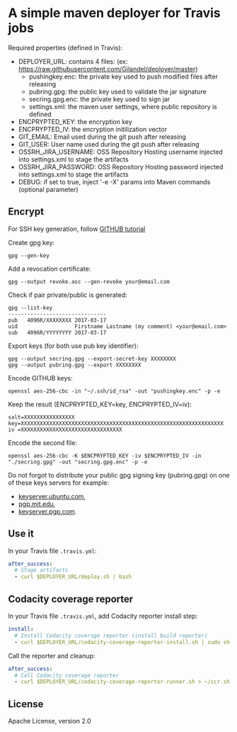 # A simple maven deployer for Travis jobs

Required properties (defined in Travis):
- DEPLOYER_URL: contains 4 files: (ex: https://raw.githubusercontent.com/Gilandel/deployer/master)
  - pushingkey.enc: the private key used to push modified files after releasing
  - pubring.gpg: the public key used to validate the jar signature
  - secring.gpg.enc: the private key used to sign jar
  - settings.xml: the maven user settings, where public repository is defined
- ENCPRYPTED_KEY: the encryption key
- ENCPRYPTED_IV: the encryption initilization vector
- GIT_EMAIL: Email used during the git push after releasing
- GIT_USER: User name used during the git push after releasing
- OSSRH_JIRA_USERNAME: OSS Repository Hosting username injected into settings.xml to stage the artifacts
- OSSRH_JIRA_PASSWORD: OSS Repository Hosting password injected into settings.xml to stage the artifacts
- DEBUG: if set to true, inject '-e -X' params into Maven commands (optional parameter)

## Encrypt 

For SSH key generation, follow [GITHUB tutorial](https://help.github.com/articles/generating-a-new-ssh-key-and-adding-it-to-the-ssh-agent/)

Create gpg key:
```
gpg --gen-key
```

Add a revocation certificate:
```
gpg --output revoke.asc --gen-revoke your@email.com
```

Check if pair private/public is generated:
```
gpg --list-key
-------------------------------
pub   4096R/XXXXXXXX 2017-03-17
uid                  Firstname Lastname (my comment) <your@email.com>
sub   4096R/YYYYYYYY 2017-03-17
```

Export keys (for both use pub key identifier):
```
gpg --output secring.gpg --export-secret-key XXXXXXXX
gpg --output pubring.gpg --export XXXXXXXX
```

Encode GITHUB keys:
```
openssl aes-256-cbc -in "~/.ssh/id_rsa" -out "pushingkey.enc" -p -e
```

Keep the result (ENCPRYPTED_KEY=key, ENCPRYPTED_IV=iv):
```
salt=XXXXXXXXXXXXXXXX
key=XXXXXXXXXXXXXXXXXXXXXXXXXXXXXXXXXXXXXXXXXXXXXXXXXXXXXXXXXXXXXXXX
iv =XXXXXXXXXXXXXXXXXXXXXXXXXXXXXXXX
```

Encode the second file:
```
openssl aes-256-cbc -K $ENCPRYPTED_KEY -iv $ENCPRYPTED_IV -in "./secring.gpg" -out "secring.gpg.enc" -p -e
```

Do not forgot to distribute your public gpg signing key (pubring.gpg) on one of these keys servers for example:
- [keyserver.ubuntu.com](http://keyserver.ubuntu.com),
- [pgp.mit.edu](http://pgp.mit.edu),
- [keyserver.pgp.com](http://keyserver.pgp.com).

## Use it

In your Travis file `.travis.yml`:
```yaml
after_success:
  # Stage artifacts
  - curl $DEPLOYER_URL/deploy.sh | bash
```

## Codacity coverage reporter

In your Travis file `.travis.yml`, add Codacity reporter install step:
```yaml
install:
  # Install Codacity coverage reporter (install build reporter)
  - curl $DEPLOYER_URL/codacity-coverage-reporter-install.sh | sudo sh
```

Call the reporter and cleanup:
```yaml
after_success:
  # Call Codacity coverage reporter
  - curl $DEPLOYER_URL/codacity-coverage-reporter-runner.sh > ~/ccr.sh && sh ~/ccr.sh -l Java -r target/site/jacoco/jacoco.xml
```

## License
Apache License, version 2.0